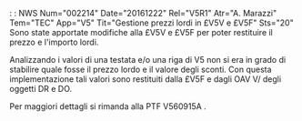  :  : NWS Num="002214" Date="20161222" Rel="V5R1" Atr="A. Marazzi" Tem="TEC" App="V5" Tit="Gestione prezzi lordi in £V5V e £V5F" Sts="20"
Sono state apportate modifiche alla £V5V e £V5F per poter restituire il prezzo e l'importo lordi.

Analizzando i valori di una testata e/o una riga di V5 non si era in grado di stabilire quale fosse
il prezzo lordo e il valore degli sconti.
Con questa implementazione tali valori sono restituiti dalla £V5F e dagli OAV V/ degli oggetti DR e
DO.

Per maggiori dettagli si rimanda alla PTF V560915A .
